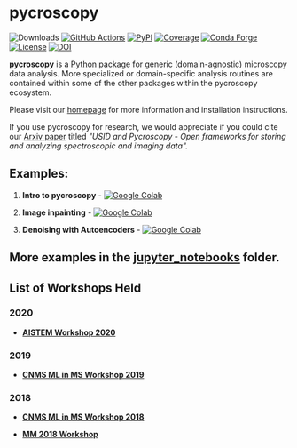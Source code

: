 # pycroscopy

![Downloads](http://pepy.tech/badge/pycroscopy)
[![GitHub Actions](https://github.com/pycroscopy/pycroscopy/workflows/build/badge.svg?branch=main)](https://github.com/pycroscopy/pycroscopy/actions?query=workflow%3Abuild)
[![PyPI](https://img.shields.io/pypi/v/pycroscopy.svg)](https://pypi.org/project/pyCroscopy/)
[![Coverage](https://codecov.io/gh/pycroscopy/pycroscopy/branch/main/graph/badge.svg?token=HXGZMKzJqb)](https://codecov.io/gh/pycroscopy/pycroscopy)
[![Conda Forge](https://img.shields.io/conda/vn/conda-forge/pycroscopy.svg)](https://github.com/conda-forge/pycroscopy-feedstock)
[![License](https://img.shields.io/pypi/l/pycroscopy.svg)](https://pypi.org/project/pyCroscopy/)
[![DOI](https://zenodo.org/badge/61456133.svg)](https://zenodo.org/badge/latestdoi/61456133)

**pycroscopy** is a [Python](http://www.python.org/) package for generic (domain-agnostic) microscopy data analysis. More specialized or domain-specific analysis routines are contained within some of the other packages within the pycroscopy ecosystem.

Please visit our [homepage](https://pycroscopy.github.io/pycroscopy/about.html) for more information and installation instructions.

If you use pycroscopy for research, we would appreciate if you could cite our [Arxiv paper](https://arxiv.org/abs/1903.09515) titled *"USID and Pycroscopy - Open frameworks for storing and analyzing spectroscopic and imaging data".*

## Examples:
1. **Intro to pycroscopy** - [![Google Colab](https://colab.research.google.com/assets/colab-badge.svg)](https://colab.research.google.com/github/pycroscopy/pycroscopy/blob/main/jupyter_notebooks/Intro_to_Pycroscopy.ipynb)


2. **Image inpainting** - [![Google Colab](https://colab.research.google.com/assets/colab-badge.svg)](https://colab.research.google.com/github/pycroscopy/pycroscopy/blob/main/jupyter_notebooks/Inpainting_example.ipynb)


3. **Denoising with Autoencoders** - [![Google Colab](https://colab.research.google.com/assets/colab-badge.svg)](https://colab.research.google.com/github/pycroscopy/pycroscopy/blob/main/jupyter_notebooks/PycroscopyDenosingAutoencoder.ipynb)

## More examples in the [jupyter_notebooks](jupyter_notebooks/) folder.
## List of Workshops Held

### 2020  
- **[AISTEM Workshop 2020](https://github.com/pycroscopy/AISTEM_WORKSHOP_2020)**


### 2019  
- **[CNMS ML in MS Workshop 2019](https://github.com/pycroscopy/CNMS_ML_in_MS_Workshop_2019)** 


### 2018  
- **[CNMS ML in MS Workshop 2018](https://github.com/pycroscopy/CNMS_ML_in_MS_Workshop_2018)** 

- **[MM 2018 Workshop](https://github.com/pycroscopy/MM_2018_Workshop)** 
